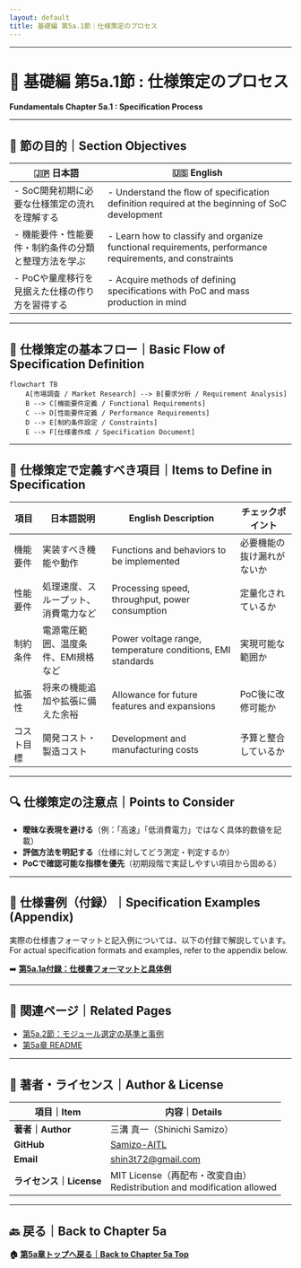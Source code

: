 ```yaml
---
layout: default
title: 基礎編 第5a.1節｜仕様策定のプロセス
---
```


---

# 📘 基礎編 第5a.1節 : 仕様策定のプロセス  
**Fundamentals Chapter 5a.1 : Specification Process**

---

## 🎯 節の目的｜Section Objectives

| 🇯🇵 日本語 | 🇺🇸 English |
|-----------|-----------|
| - SoC開発初期に必要な仕様策定の流れを理解する | - Understand the flow of specification definition required at the beginning of SoC development |
| - 機能要件・性能要件・制約条件の分類と整理方法を学ぶ | - Learn how to classify and organize functional requirements, performance requirements, and constraints |
| - PoCや量産移行を見据えた仕様の作り方を習得する | - Acquire methods of defining specifications with PoC and mass production in mind |

---

## 📝 仕様策定の基本フロー｜Basic Flow of Specification Definition

```mermaid
flowchart TB
    A[市場調査 / Market Research] --> B[要求分析 / Requirement Analysis]
    B --> C[機能要件定義 / Functional Requirements]
    C --> D[性能要件定義 / Performance Requirements]
    D --> E[制約条件設定 / Constraints]
    E --> F[仕様書作成 / Specification Document]
```

---

## 📌 仕様策定で定義すべき項目｜Items to Define in Specification

| 項目 | 日本語説明 | English Description | チェックポイント |
|------|-----------|---------------------|-----------------|
| 機能要件 | 実装すべき機能や動作 | Functions and behaviors to be implemented | 必要機能の抜け漏れがないか |
| 性能要件 | 処理速度、スループット、消費電力など | Processing speed, throughput, power consumption | 定量化されているか |
| 制約条件 | 電源電圧範囲、温度条件、EMI規格など | Power voltage range, temperature conditions, EMI standards | 実現可能な範囲か |
| 拡張性 | 将来の機能追加や拡張に備えた余裕 | Allowance for future features and expansions | PoC後に改修可能か |
| コスト目標 | 開発コスト・製造コスト | Development and manufacturing costs | 予算と整合しているか |

---

## 🔍 仕様策定の注意点｜Points to Consider

- **曖昧な表現を避ける**（例：「高速」「低消費電力」ではなく具体的数値を記載）
- **評価方法を明記する**（仕様に対してどう測定・判定するか）
- **PoCで確認可能な指標を優先**（初期段階で実証しやすい項目から固める）

---

## 📎 仕様書例（付録）｜Specification Examples (Appendix)

実際の仕様書フォーマットと記入例については、以下の付録で解説しています。  
For actual specification formats and examples, refer to the appendix below.

➡️ **[第5a.1a付録：仕様書フォーマットと具体例](appendix_5a1_spec_example.md)**

---

## 🔗 関連ページ｜Related Pages

- [第5a.2節：モジュール選定の基準と事例](5a.2_module_selection.md)  
- [第5a章 README](README.md)  

---

## 👤 著者・ライセンス｜Author & License

| 項目｜Item | 内容｜Details |
|------------|----------------------------|
| **著者｜Author** | 三溝 真一（Shinichi Samizo） |
| **GitHub** | [Samizo-AITL](https://github.com/Samizo-AITL) |
| **Email** | [shin3t72@gmail.com](mailto:shin3t72@gmail.com) |
| **ライセンス｜License** | MIT License（再配布・改変自由）<br>Redistribution and modification allowed |

---

## 🔙 戻る｜Back to Chapter 5a
**🏠 [第5a章トップへ戻る｜Back to Chapter 5a Top](README.md)**
